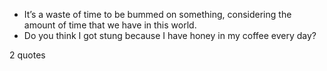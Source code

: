  - It’s a waste of time to be bummed on something, considering the amount of time that we have in this world.
 - Do you think I got stung because I have honey in my coffee every day?

2 quotes